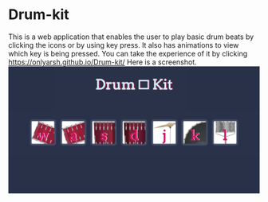 # Drum-kit
This is a web application that enables the user to play basic drum beats by clicking the icons or by using key press.
It also has animations to view which key is being pressed.
You can take the experience of it by clicking https://onlyarsh.github.io/Drum-kit/
Here is a screenshot.
![](images/Screen%20Shot%202020-07-24%20at%2010.11.52%20PM.png)
